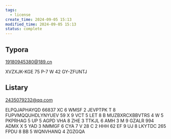 ```yaml
---
tags:
  - license
create_time: 2024-09-05 15:13
modified_time: 2024-09-05 15:13
status: complete
---
```


## Typora
19180945380@189.cn

XVZXJK-KGE 75 P-7 W 42 GY-ZFUNTJ



## Listary

2435079232@qq.com

ELPQJAPHAYQD 66837 XC 6 WMSF 2 JEVPTPK
T 8 FUPVMQQUHDLYNYUEV 59 X 9 VCT 5 LET 8 B
MUZBXRCXBBVTRS 4 W 5 PKPRHAG 5 UP 5 AGPD
VHA 8 ZHE 3 TTKJL 6 AMH 3 M 9 GZALR 994 ADMX
X 5 YAD 3 NMMGF 6 CYA 7 V 28 C 2 HHH 62 EF 9 UJ 8
LKYTDC 265 FPDU 8 BB 5 WQNVHANQ 4 ZGZGQA

